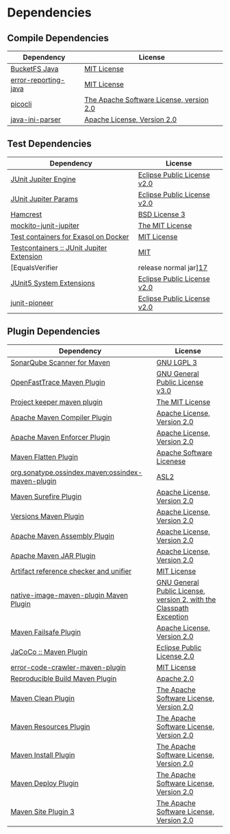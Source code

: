 <!-- @formatter:off -->
# Dependencies

## Compile Dependencies

| Dependency                | License                                       |
| ------------------------- | --------------------------------------------- |
| [BucketFS Java][0]        | [MIT License][1]                              |
| [error-reporting-java][2] | [MIT License][3]                              |
| [picocli][4]              | [The Apache Software License, version 2.0][5] |
| [java-ini-parser][6]      | [Apache License, Version 2.0][5]              |

## Test Dependencies

| Dependency                                      | License                           |
| ----------------------------------------------- | --------------------------------- |
| [JUnit Jupiter Engine][7]                       | [Eclipse Public License v2.0][8]  |
| [JUnit Jupiter Params][7]                       | [Eclipse Public License v2.0][8]  |
| [Hamcrest][9]                                   | [BSD License 3][10]               |
| [mockito-junit-jupiter][11]                     | [The MIT License][12]             |
| [Test containers for Exasol on Docker][13]      | [MIT License][14]                 |
| [Testcontainers :: JUnit Jupiter Extension][15] | [MIT][16]                         |
| [EqualsVerifier | release normal jar][17]       | [Apache License, Version 2.0][18] |
| [JUnit5 System Extensions][19]                  | [Eclipse Public License v2.0][20] |
| [junit-pioneer][21]                             | [Eclipse Public License v2.0][8]  |

## Plugin Dependencies

| Dependency                                              | License                                                                   |
| ------------------------------------------------------- | ------------------------------------------------------------------------- |
| [SonarQube Scanner for Maven][22]                       | [GNU LGPL 3][23]                                                          |
| [OpenFastTrace Maven Plugin][24]                        | [GNU General Public License v3.0][25]                                     |
| [Project keeper maven plugin][26]                       | [The MIT License][27]                                                     |
| [Apache Maven Compiler Plugin][28]                      | [Apache License, Version 2.0][18]                                         |
| [Apache Maven Enforcer Plugin][29]                      | [Apache License, Version 2.0][18]                                         |
| [Maven Flatten Plugin][30]                              | [Apache Software Licenese][18]                                            |
| [org.sonatype.ossindex.maven:ossindex-maven-plugin][31] | [ASL2][5]                                                                 |
| [Maven Surefire Plugin][32]                             | [Apache License, Version 2.0][18]                                         |
| [Versions Maven Plugin][33]                             | [Apache License, Version 2.0][18]                                         |
| [Apache Maven Assembly Plugin][34]                      | [Apache License, Version 2.0][18]                                         |
| [Apache Maven JAR Plugin][35]                           | [Apache License, Version 2.0][18]                                         |
| [Artifact reference checker and unifier][36]            | [MIT License][37]                                                         |
| [native-image-maven-plugin Maven Plugin][38]            | [GNU General Public License, version 2, with the Classpath Exception][39] |
| [Maven Failsafe Plugin][40]                             | [Apache License, Version 2.0][18]                                         |
| [JaCoCo :: Maven Plugin][41]                            | [Eclipse Public License 2.0][42]                                          |
| [error-code-crawler-maven-plugin][43]                   | [MIT License][44]                                                         |
| [Reproducible Build Maven Plugin][45]                   | [Apache 2.0][5]                                                           |
| [Maven Clean Plugin][46]                                | [The Apache Software License, Version 2.0][5]                             |
| [Maven Resources Plugin][47]                            | [The Apache Software License, Version 2.0][5]                             |
| [Maven Install Plugin][48]                              | [The Apache Software License, Version 2.0][5]                             |
| [Maven Deploy Plugin][49]                               | [The Apache Software License, Version 2.0][5]                             |
| [Maven Site Plugin 3][50]                               | [The Apache Software License, Version 2.0][5]                             |

[0]: https://github.com/exasol/bucketfs-java/
[1]: https://github.com/exasol/bucketfs-java/blob/main/LICENSE
[2]: https://github.com/exasol/error-reporting-java/
[3]: https://github.com/exasol/error-reporting-java/blob/main/LICENSE
[4]: https://picocli.info
[5]: http://www.apache.org/licenses/LICENSE-2.0.txt
[6]: https://github.com/vincentrussell/java-ini-parser
[7]: https://junit.org/junit5/
[8]: https://www.eclipse.org/legal/epl-v20.html
[9]: http://hamcrest.org/JavaHamcrest/
[10]: http://opensource.org/licenses/BSD-3-Clause
[11]: https://github.com/mockito/mockito
[12]: https://github.com/mockito/mockito/blob/main/LICENSE
[13]: https://github.com/exasol/exasol-testcontainers/
[14]: https://github.com/exasol/exasol-testcontainers/blob/main/LICENSE
[15]: https://testcontainers.org
[16]: http://opensource.org/licenses/MIT
[17]: https://www.jqno.nl/equalsverifier
[18]: https://www.apache.org/licenses/LICENSE-2.0.txt
[19]: https://github.com/itsallcode/junit5-system-extensions
[20]: http://www.eclipse.org/legal/epl-v20.html
[21]: https://junit-pioneer.org/
[22]: http://sonarsource.github.io/sonar-scanner-maven/
[23]: http://www.gnu.org/licenses/lgpl.txt
[24]: https://github.com/itsallcode/openfasttrace-maven-plugin
[25]: https://www.gnu.org/licenses/gpl-3.0.html
[26]: https://github.com/exasol/project-keeper/
[27]: https://github.com/exasol/project-keeper/blob/main/LICENSE
[28]: https://maven.apache.org/plugins/maven-compiler-plugin/
[29]: https://maven.apache.org/enforcer/maven-enforcer-plugin/
[30]: https://www.mojohaus.org/flatten-maven-plugin/
[31]: https://sonatype.github.io/ossindex-maven/maven-plugin/
[32]: https://maven.apache.org/surefire/maven-surefire-plugin/
[33]: https://www.mojohaus.org/versions-maven-plugin/
[34]: https://maven.apache.org/plugins/maven-assembly-plugin/
[35]: https://maven.apache.org/plugins/maven-jar-plugin/
[36]: https://github.com/exasol/artifact-reference-checker-maven-plugin/
[37]: https://github.com/exasol/artifact-reference-checker-maven-plugin/blob/main/LICENSE
[38]: https://github.com/oracle/graal/tree/master/substratevm
[39]: http://openjdk.java.net/legal/gplv2+ce.html
[40]: https://maven.apache.org/surefire/maven-failsafe-plugin/
[41]: https://www.jacoco.org/jacoco/trunk/doc/maven.html
[42]: https://www.eclipse.org/legal/epl-2.0/
[43]: https://github.com/exasol/error-code-crawler-maven-plugin/
[44]: https://github.com/exasol/error-code-crawler-maven-plugin/blob/main/LICENSE
[45]: http://zlika.github.io/reproducible-build-maven-plugin
[46]: http://maven.apache.org/plugins/maven-clean-plugin/
[47]: http://maven.apache.org/plugins/maven-resources-plugin/
[48]: http://maven.apache.org/plugins/maven-install-plugin/
[49]: http://maven.apache.org/plugins/maven-deploy-plugin/
[50]: http://maven.apache.org/plugins/maven-site-plugin/
